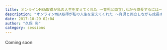 ```yaml
---
title: オンラインMBA取得が私の人生を変えてくれた ～育児と両立しながら成長するには～
description: "オンラインMBA取得が私の人生を変えてくれた ～育児と両立しながら成長するには～"
date: 2017-10-29 02:04
author: "久保 彩"
category: sessions
---
```

Coming soon　